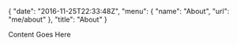{
   "date": "2016-11-25T22:33:48Z",
   "menu": {
      "name": "About",
      "url": "me/about"
   },
   "title": "About"
}

Content Goes Here